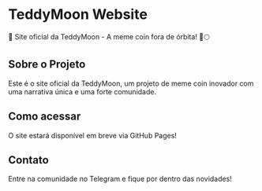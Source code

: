 # TeddyMoon Website  
🚀 Site oficial da TeddyMoon - A meme coin fora de órbita! 🐻🌕  

## Sobre o Projeto  
Este é o site oficial da TeddyMoon, um projeto de meme coin inovador com uma narrativa única e uma forte comunidade.  

## Como acessar  
O site estará disponível em breve via GitHub Pages!  

## Contato  
Entre na comunidade no Telegram e fique por dentro das novidades!  
